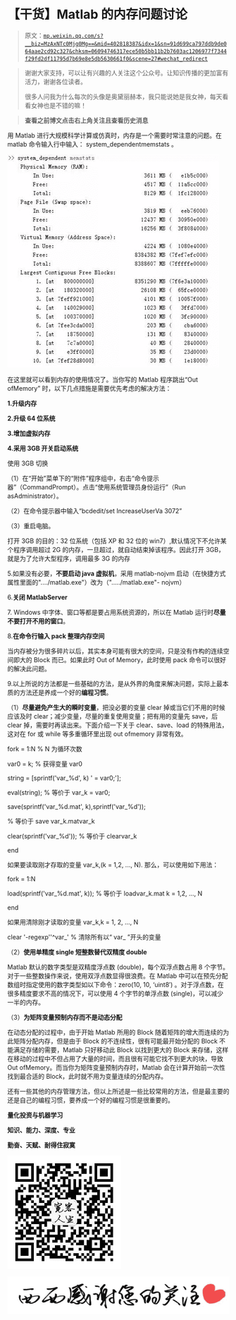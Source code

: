 # 【干货】Matlab 的内存问题讨论

> 原文：[`mp.weixin.qq.com/s?__biz=MzAxNTc0Mjg0Mg==&mid=402818387&idx=1&sn=91d699ca797ddb9de064aae2cd92c327&chksm=06094746317ece50b5bb11b2b7603ac1206977f7344f29fd2df11795d7b69e8e5db5630661f0&scene=27#wechat_redirect`](http://mp.weixin.qq.com/s?__biz=MzAxNTc0Mjg0Mg==&mid=402818387&idx=1&sn=91d699ca797ddb9de064aae2cd92c327&chksm=06094746317ece50b5bb11b2b7603ac1206977f7344f29fd2df11795d7b69e8e5db5630661f0&scene=27#wechat_redirect)

> 谢谢大家支持，可以让有兴趣的人关注这个公众号。让知识传播的更加富有活力，谢谢各位读者。
> 
> 很多人问我为什么每次的头像是奥黛丽赫本，我只能说她是我女神，每天看看女神也是不错的嘛！

> **查看之前博文点击右上角关注且查看历史消息**

用 Matlab 进行大规模科学计算或仿真时，内存是一个需要时常注意的问题。在 matlab 命令输入行中输入： system_dependentmemstats 。

![](img/9d3072f6aff07ee85f871fd8ada6a803.png)

在这里就可以看到内存的使用情况了。当你写的 Matlab 程序跳出“Out ofMemory” 时，以下几点措施是需要优先考虑的解决方法：

**1.升级内存**

**2.升级 64 位系统**

**3.增加虚拟内存**

**4.采用 3GB 开关启动系统**

使用 3GB 切换

（1）在“开始”菜单下的“附件”程序组中，右击“命令提示器”（CommandPrompt）。点击“使用系统管理员身份运行”（Run asAdministrator）。

（2）在命令提示器中输入“bcdedit/set IncreaseUserVa 3072”

（3）重启电脑。

打开 3GB 的目的：32 位系统（包括 XP 和 32 位的 win7）,默认情况下不允许某个程序调用超过 2G 的内存，一旦超过，就自动结束掉该程序。因此打开 3GB，就是为了允许大型程序，调用最多 3G 的内存

5.如果没有必要，**不要启动 java 虚拟机**，采用 matlab-nojvm 启动（在快捷方式属性里面的"..../matlab.exe"）改为（"...../matlab.exe"- nojvm）

6.**关闭 MatlabServer**

7\. Windows 中字体、窗口等都是要占用系统资源的，所以在 Matlab 运行时**尽量不要打开不用的窗口**。

8.**在命令行输入 pack 整理内存空间**

当内存被分为很多碎片以后，其实本身可能有很大的空间，只是没有作构的连续空间即大的 Block 而已。如果此时 Out of Memory，此时使用 pack 命令可以很好的解决此问题。

9.以上所说的方法都是一些基础的方法，是从外界的角度来解决问题，实际上最本质的方法还是养成一个好的**编程习惯**。

（1）**尽量避免产生大的瞬时变量**，把没必要的变量 clear 掉或当它们不用的时候应该及时 clear；减少变量，尽量的重复使用变量；把有用的变量先 save，后 clear 掉，需要时再读出来。下面介绍一下关于 clear、save、load 的特殊用法，这对在 for 或 while 等多重循环里出现 out ofmemory 非常有效。

fork = 1:N % N 为循环次数

var0 = k; % 获得变量 var0

string = [sprintf('var_%d', k) ' = var0;'];

eval(string); % 等价于 var_k = var0;

save(sprintf('var_%d.mat', k),sprintf('var_%d'));

% 等价于 save var_k.matvar_k

clear(sprintf('var_%d')); % 等价于 clearvar_k

end

如果要读取刚才存取的变量 var_k,(k = 1,2, ..., N). 那么，可以使用如下用法：

fork = 1:N

load(sprintf('var_%d.mat', k)); % 等价于 loadvar_k.mat k = 1,2, ..., N

end

如果用清除刚才读取的变量 var_k,k = 1, 2, ..., N

clear '-regexp''^var_' % 清除所有以“ var_ ”开头的变量

（2）**使用单精度 single 短整数替代双精度 double**

Matlab 默认的数字类型是双精度浮点数 (double)，每个双浮点数占用 8 个字节。对于一些整数操作来说，使用双浮点数显得很浪费。在 Matlab 中可以在预先分配数组时指定使用的数字类型如以下命令：zero(10, 10, ‘uint8′) 。对于浮点数，在很多精度要求不高的情况下，可以使用 4 个字节的单浮点数 (single)，可以减少一半的内存。

（3）**为矩阵变量预制内存而不是动态分配**

在动态分配的过程中，由于开始 Matlab 所用的 Block 随着矩阵的增大而连续的为此矩阵分配内存，但是由于 Block 的不连续性，很有可能最开始分配的 Block 不能满足存储的需要，Matlab 只好移动此 Block 以找到更大的 Block 来存储，这样在移动的过程中不但占用了大量的时间，而且很有可能它找不到更大的块，导致 Out ofMemory。而当你为矩阵变量预制内存时，Matlab 会在计算开始前一次性找到最合适的 Block，此时就不用为变量连续的分配内存。

还有一些其他的内存管理方法，但以上所述是一些比较常用的方法，但是最主要的还是自己的编程习惯，要养成一个好的编程习惯是很重要的。

**量化投资与机器学习**

**知识、能力、深度、专业**

**勤奋、天赋、耐得住寂寞**

**![](img/d4267ffd3d295d7db40f2acfea9461c9.png)** 

**![](img/25d54678797cac7132edcacbffe460dc.png)**